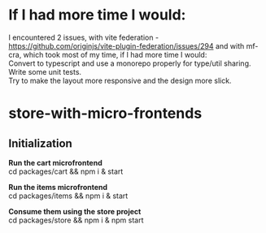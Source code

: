 # If I had more time I would:
I encountered 2 issues, with vite federation - https://github.com/originjs/vite-plugin-federation/issues/294 and with mf-cra, which took most of my time, if I had more time I would:<br />
Convert to typescript and use a monorepo properly for type/util sharing.<br />
Write some unit tests.<br />
Try to make the layout more responsive and the design more slick.<br />

# store-with-micro-frontends
## Initialization
**Run the cart microfrontend** <br />
cd packages/cart && npm i & start

**Run the items microfrontend** <br />
cd packages/items && npm i & start

**Consume them using the store project** <br />
cd packages/store && npm i & npm start
